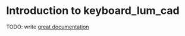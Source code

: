 # Introduction to keyboard_lum_cad

TODO: write [great documentation](http://jacobian.org/writing/what-to-write/)
